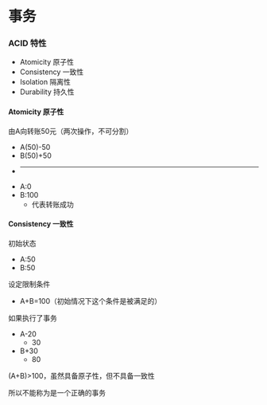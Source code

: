# 事务

### ACID 特性

* Atomicity 原子性
* Consistency 一致性
* Isolation 隔离性
* Durability 持久性

#### Atomicity 原子性

由A向转账50元（两次操作，不可分割）
* A(50)-50
* B(50)+50
* ----
* A:0
* B:100
  * 代表转账成功

#### Consistency 一致性

初始状态
* A:50
* B:50

设定限制条件
* A+B=100（初始情况下这个条件是被满足的）

如果执行了事务
* A-20
  * 30
* B+30
  * 80

(A+B)>100，虽然具备原子性，但不具备一致性

所以不能称为是一个正确的事务